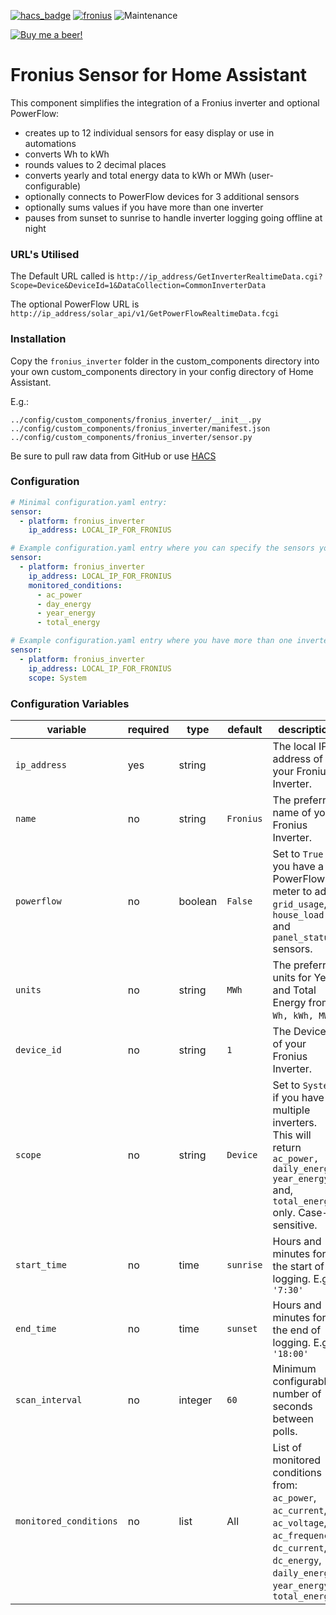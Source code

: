 [![hacs_badge](https://img.shields.io/badge/HACS-Default-orange.svg)](https://github.com/custom-components/hacs) [![fronius](https://img.shields.io/github/release/safepay/sensor.fronius.svg)](https://github.com/safepay/sensor.fronius) ![Maintenance](https://img.shields.io/maintenance/yes/2019.svg)

[![Buy me a beer!](https://img.shields.io/badge/Buy%20me%20a%20beer!-%F0%9F%8D%BA-yellow.svg)](https://www.buymeacoffee.com/7PcGoSkb6)


# Fronius Sensor for Home Assistant
This component simplifies the integration of a Fronius inverter and optional PowerFlow:
* creates up to 12 individual sensors for easy display or use in automations
* converts Wh to kWh
* rounds values to 2 decimal places
* converts yearly and total energy data to kWh or MWh (user-configurable)
* optionally connects to PowerFlow devices for 3 additional sensors
* optionally sums values if you have more than one inverter
* pauses from sunset to sunrise to handle inverter logging going offline at night

### URL's Utilised
The Default URL called is ``http://ip_address/GetInverterRealtimeData.cgi?Scope=Device&DeviceId=1&DataCollection=CommonInverterData``

The optional PowerFlow URL is ``http://ip_address/solar_api/v1/GetPowerFlowRealtimeData.fcgi``

### Installation
Copy the ``fronius_inverter`` folder in the custom_components directory into your own custom_components directory in your config directory of Home Assistant.

E.g.:
```
../config/custom_components/fronius_inverter/__init__.py
../config/custom_components/fronius_inverter/manifest.json
../config/custom_components/fronius_inverter/sensor.py
```

Be sure to pull raw data from GitHub or use [HACS](https://custom-components.github.io/hacs/)

### Configuration
```yaml
# Minimal configuration.yaml entry:
sensor:
  - platform: fronius_inverter
    ip_address: LOCAL_IP_FOR_FRONIUS
```

```yaml
# Example configuration.yaml entry where you can specify the sensors you want:
sensor:
  - platform: fronius_inverter
    ip_address: LOCAL_IP_FOR_FRONIUS
    monitored_conditions:
      - ac_power
      - day_energy
      - year_energy
      - total_energy
```

```yaml
# Example configuration.yaml entry where you have more than one inverter:
sensor:
  - platform: fronius_inverter
    ip_address: LOCAL_IP_FOR_FRONIUS
    scope: System
```
### Configuration Variables

variable | required | type | default | description
-------- | -------- | ---- | ------- | -----------
``ip_address`` | yes | string | | The local IP address of your Fronius Inverter.
``name`` | no | string | ``Fronius`` | The preferred name of your Fronius Inverter.
``powerflow`` | no | boolean | ``False`` | Set to ``True`` if you have a PowerFlow meter to add ``grid_usage``, ``house_load`` and ``panel_status`` sensors.
``units`` | no | string | ``MWh`` | The preferred units for Year and Total Energy from ``Wh, kWh, MWh``.
``device_id`` | no | string | ``1`` | The Device ID of your Fronius Inverter.
``scope`` | no | string | ``Device`` | Set to ``System`` if you have multiple inverters. This will return ``ac_power, daily_energy, year_energy`` and, ``total_energy`` only. Case-sensitive.
``start_time`` | no | time | ``sunrise`` | Hours and minutes for the start of logging. E.g. ``'7:30'``
``end_time`` | no | time | ``sunset`` | Hours and minutes for the end of logging. E.g. ``'18:00'``
``scan_interval`` | no | integer | ``60`` | Minimum configurable number of seconds between polls.
``monitored_conditions`` | no | list | All | List of monitored conditions from: ``ac_power``, ``ac_current``, ``ac_voltage``, ``ac_frequency``, ``dc_current``, ``dc_energy``, ``daily_energy``, ``year_energy``, ``total_energy``


